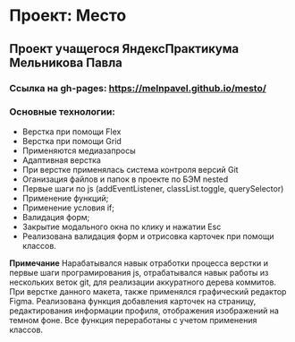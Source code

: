# Проект: Место
## Проект учащегося ЯндексПрактикума Мельникова Павла

### Ссылка на gh-pages: https://melnpavel.github.io/mesto/

### Основные технологии:

* Верстка при помощи Flex
* Верстка при помощи Grid
* Применяются медиазапросы
* Адаптивная верстка
* При верстке применялась система контроля версий Git
* Оганизация файлов и папок в проекте по БЭМ nested
* Первые шаги по js (addEventListener, classList.toggle, querySelector)
* Применение функций;
* Применение условия if;
* Валидация форм;
* Закрытие модального окна по клику и нажатии Esc
* Реализована валидация форм и отрисовка карточек при помощи классов.

**Примечание**
Нарабатывался навык отработки процесса верстки и первые шаги програмирования js, отрабатывался навык работы из нескольких веток git, для реализации аккуратного дерева коммитов.
При верстке данного макета, также применялся графический редактор Figma.
Реализована функция добавления карточек на страницу, редактирования информации профиля, отображения изображений на темном фоне.
Все функция переработаны с учетом применения классов.

